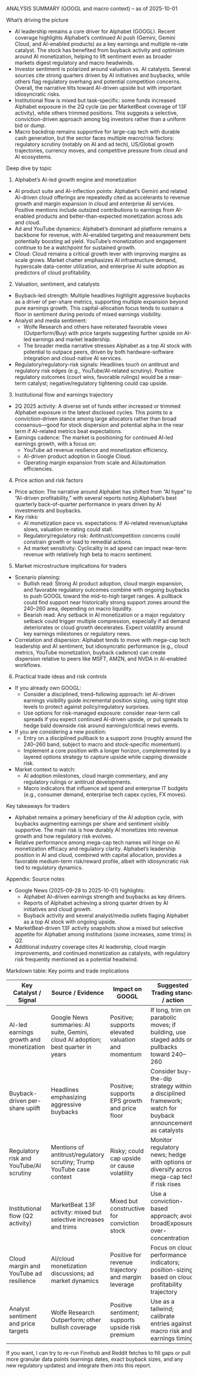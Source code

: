  ANALYSIS SUMMARY (GOOGL and macro context) – as of 2025-10-01

What’s driving the picture
- AI leadership remains a core driver for Alphabet (GOOGL). Recent coverage highlights Alphabet’s continued AI push (Gemini, Gemini Cloud, and AI-enabled products) as a key earnings and multiple re-rate catalyst. The stock has benefited from buyback activity and optimism around AI monetization, helping to lift sentiment even as broader markets digest regulatory and macro headwinds.
- Investor sentiment is polarized around valuation vs. AI catalysts. Several sources cite strong quarters driven by AI initiatives and buybacks, while others flag regulatory overhang and potential competition concerns. Overall, the narrative tilts toward AI-driven upside but with important idiosyncratic risks.
- Institutional flow is mixed but task-specific: some funds increased Alphabet exposure in the 2Q cycle (as per MarketBeat coverage of 13F activity), while others trimmed positions. This suggests a selective, conviction-driven approach among big investors rather than a uniform bid or dump.
- Macro backdrop remains supportive for large-cap tech with durable cash generation, but the sector faces multiple macro/risk factors: regulatory scrutiny (notably on AI and ad tech), US/Global growth trajectories, currency moves, and competitive pressure from cloud and AI ecosystems.

Deep dive by topic

1) Alphabet’s AI-led growth engine and monetization
- AI product suite and AI-inflection points: Alphabet’s Gemini and related AI-driven cloud offerings are repeatedly cited as accelerants to revenue growth and margin expansion in cloud and enterprise AI services. Positive mentions include outsized contributions to earnings from AI-enabled products and better-than-expected monetization across ads and cloud.
- Ad and YouTube dynamics: Alphabet’s dominant ad platform remains a backbone for revenue, with AI-enabled targeting and measurement bets potentially boosting ad yield. YouTube’s monetization and engagement continue to be a watchpoint for sustained growth.
- Cloud: Cloud remains a critical growth lever with improving margins as scale grows. Market chatter emphasizes AI infrastructure demand, hyperscale data-center utilization, and enterprise AI suite adoption as predictors of cloud profitability.

2) Valuation, sentiment, and catalysts
- Buyback-led strength: Multiple headlines highlight aggressive buybacks as a driver of per-share metrics, supporting multiple expansion beyond pure earnings growth. This capital-allocation focus tends to sustain a floor in sentiment during periods of mixed earnings visibility.
- Analyst and media sentiment: 
  - Wolfe Research and others have reiterated favorable views (Outperform/Buy) with price targets suggesting further upside on AI-led earnings and market leadership.
  - The broader media narrative stresses Alphabet as a top AI stock with potential to outpace peers, driven by both hardware-software integration and cloud-native AI services.
- Regulatory/regulatory-risk signals: Headlines touch on antitrust and regulatory risk edges (e.g., YouTube/AI-related scrutiny). Positive regulatory outcomes (court wins, favorable rulings) would be a near-term catalyst; negative/regulatory tightening could cap upside.

3) Institutional flow and earnings trajectory
- 2Q 2025 activity: A diverse set of funds either increased or trimmed Alphabet exposure in the latest disclosed cycles. This points to a conviction-driven stance among large allocators rather than broad consensus—good for stock dispersion and potential alpha in the near term if AI-related metrics beat expectations.
- Earnings cadence: The market is positioning for continued AI-led earnings growth, with a focus on:
  - YouTube ad revenue resilience and monetization efficiency.
  - AI-driven product adoption in Google Cloud.
  - Operating margin expansion from scale and AI/automation efficiencies.

4) Price action and risk factors
- Price action: The narrative around Alphabet has shifted from “AI hype” to “AI-driven profitability,” with several reports noting Alphabet’s best quarterly back-of-quarter performance in years driven by AI investments and buybacks.
- Key risks:
  - AI monetization pace vs. expectations: If AI-related revenue/uptake slows, valuation re-rating could stall.
  - Regulatory/regulatory risk: Antitrust/competition concerns could constrain growth or lead to remedial actions.
  - Ad market sensitivity: Cyclicality in ad spend can impact near-term revenue with relatively high beta to macro sentiment.

5) Market microstructure implications for traders
- Scenario planning:
  - Bullish read: Strong AI product adoption, cloud margin expansion, and favorable regulatory outcomes combine with ongoing buybacks to push GOOGL toward the mid-to-high target ranges. A pullback could find support near historically strong support zones around the $240–$260 area, depending on macro liquidity.
  - Bearish read: Any setback in AI monetization or a major regulatory setback could trigger multiple compression, especially if ad demand deteriorates or cloud growth decelerates. Expect volatility around key earnings milestones or regulatory news.
- Correlation and dispersion: Alphabet tends to move with mega-cap tech leadership and AI sentiment, but idiosyncratic performance (e.g., cloud metrics, YouTube monetization, buyback cadence) can create dispersion relative to peers like MSFT, AMZN, and NVDA in AI-enabled workflows.

6) Practical trade ideas and risk controls
- If you already own GOOGL:
  - Consider a disciplined, trend-following approach: let AI-driven earnings visibility guide incremental position sizing, using tight stop levels to protect against policy/regulatory surprises.
  - Use options for risk-managed exposure: consider near-term call spreads if you expect continued AI-driven upside, or put spreads to hedge bald downside risk around earnings/critical news events.
- If you are considering a new position:
  - Entry on a disciplined pullback to a support zone (roughly around the $240–$260 band, subject to macro and stock-specific momentum).
  - Implement a core position with a longer horizon, complemented by a layered options strategy to capture upside while capping downside risk.
- Market context to watch:
  - AI adoption milestones, cloud margin commentary, and any regulatory rulings or antitrust developments.
  - Macro indicators that influence ad spend and enterprise IT budgets (e.g., consumer demand, enterprise tech capex cycles, FX moves).

Key takeaways for traders
- Alphabet remains a primary beneficiary of the AI adoption cycle, with buybacks augmenting earnings per share and sentiment visibly supportive. The main risk is how durably AI monetizes into revenue growth and how regulatory risk evolves.
- Relative performance among mega-cap tech names will hinge on AI monetization efficacy and regulatory clarity. Alphabet’s leadership position in AI and cloud, combined with capital allocation, provides a favorable medium-term risk/reward profile, albeit with idiosyncratic risk tied to regulatory dynamics.

Appendix: Source notes
- Google News (2025-09-28 to 2025-10-01) highlights:
  - Alphabet AI-driven earnings strength and buybacks as key drivers.
  - Reports of Alphabet achieving a strong quarter driven by AI initiatives and cloud growth.
  - Buyback activity and several analyst/media outlets flaging Alphabet as a top AI stock with ongoing upside.
- MarketBeat-driven 13F activity snapshots show a mixed but selective appetite for Alphabet among institutions (some increases, some trims) in Q2.
- Additional industry coverage cites AI leadership, cloud margin improvements, and continued monetization as catalysts, with regulatory risk frequently mentioned as a potential headwind.

Markdown table: Key points and trade implications

| Key Catalyst / Signal | Source / Evidence | Impact on GOOGL | Suggested Trading stance / action |
|---|---|---|---|
| AI-led earnings growth and monetization | Google News summaries: AI suite, Gemini, cloud AI adoption; best quarter in years | Positive; supports elevated valuation and momentum | If long, trim on parabolic moves; if building, use staged adds on pullbacks toward $240–$260 |
| Buyback-driven per-share uplift | Headlines emphasizing aggressive buybacks | Positive; supports EPS growth and price floor | Consider buy-the-dip strategy within a disciplined framework; watch for buyback announcements as catalysts |
| Regulatory risk and YouTube/AI scrutiny | Mentions of antitrust/regulatory scrutiny; Trump YouTube case context | Risky; could cap upside or cause volatility | Monitor regulatory news; hedge with options or diversify across mega-cap tech if risk rises |
| Institutional flow (Q2 activity) | MarketBeat 13F activity: mixed but selective increases and trims | Mixed but constructive for conviction stock | Use a conviction-based approach; avoid broadExposure over-concentration |
| Cloud margin and YouTube ad resilience | AI/cloud monetization discussions; ad market dynamics | Positive for revenue trajectory and margin leverage | Focus on cloud performance indicators; position-sizing based on cloud profitability trajectory |
| Analyst sentiment and price targets | Wolfe Research Outperform; other bullish coverage | Positive sentiment; supports upside risk premium | Use as a tailwind; calibrate entries against macro risk and earnings timing |

If you want, I can try to re-run Finnhub and Reddit fetches to fill gaps or pull more granular data points (earnings dates, exact buyback sizes, and any new regulatory updates) and integrate them into this report.